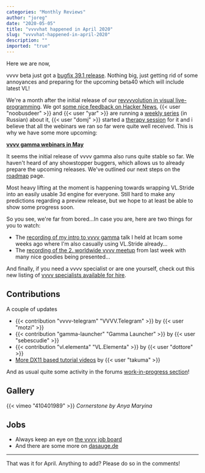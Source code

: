 ```yaml
---
categories: "Monthly Reviews"
author: "joreg"
date: "2020-05-05"
title: "vvvvhat happened in April 2020"
slug: "vvvvhat-happened-in-april-2020"
description: ""
imported: "true"
---
```



Here we are now,

vvvv beta just got a [bugfix 39.1 release](/blog/2020/vvvv50beta39.1). Nothing big, just getting rid of some annoyances and preparing for the upcoming beta40 which will include latest VL! 

We're a month after the initial release of our [revvvvolution in visual live-programming](/blog/2020/vvvv-gamma-2020.1-release). We got [some nice feedback on Hacker News](https://news.ycombinator.com/item?id=22753890), {{< user "noobusdeer" >}} and {{< user "yar" >}} are running a [weekly series](https://www.youtube.com/channel/UCG41Vm1E3_1QVu_rorgQ8ag) (in Russian) about it, {{< user "domj" >}} started a [therapy session](https://therapy.domj.net) for it and i believe that all the webinars we ran so far were quite well received. This is why we have some more upcoming:

**[vvvv gamma webinars in May](/blog/2020/vvvv-gamma-webinars-in-may)**

It seems the initial release of vvvv gamma also runs quite stable so far. We haven't heard of any showstopper buggers, which allows us to already prepare the upcoming releases. We've outlined our next steps on the [roadmap](https://betadocs.vvvv.org/roadmap.html) page. 

Most heavy lifting at the moment is happening towards wrapping VL.Stride into an easily usable 3d engine for everyone. Still hard to make any predictions regarding a preview release, but we hope to at least be able to show some progress soon. 

So you see, we're far from bored...In case you are, here are two things for you to watch: 
* The [recording of my intro to vvvv gamma](https://youtu.be/SG65AaOksFk) talk I held at Ircam some weeks ago where I'm also casually using VL.Stride already...
* The [recording of the 2. worldwide vvvv meetup](https://youtu.be/uczIZHGHUlg?t=219) from last week with many nice goodies being presented...

And finally, if you need a vvvv specialist or are one yourself, check out this new listing of [vvvv specialists available for hire](https://legacy.vvvv.org/documentation/vvvv-specialists-available-for-hire).

## Contributions

A couple of updates
* {{< contribution "vvvv-telegram" "VVVV.Telegram" >}} by {{< user "motzi" >}}
* {{< contribution "gamma-launcher" "Gamma Launcher" >}} by {{< user "sebescudie" >}}
* {{< contribution "vl.elementa" "VL.Elementa" >}} by {{< user "dottore" >}}
* [More DX11 based tutorial videos](https://www.youtube.com/playlist?list=PLK3HDkvkLePS9UKCVw1o_eb09Ocws6Wcr) by {{< user "takuma" >}}

And as usual quite some activity in the forums [work-in-progress section](https://discourse.vvvv.org/c/wip/27)!

## Gallery

{{< vimeo "410401989" >}}
*Cornerstone by Anya Maryina*

## Jobs

* Always keep an eye on [the vvvv job board](https://discourse.vvvv.org/c/jobs)
* And there are some more on [dasauge.de](https://dasauge.de/sta/Vvvv/)

---

That was it for April. Anything to add? Please do so in the comments!





